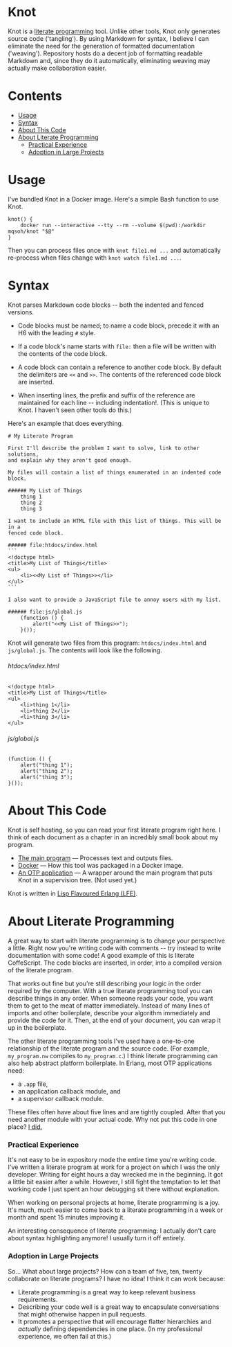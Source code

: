 # Knot

Knot is a [literate programming][] tool. Unlike other tools, Knot only
generates source code ('tangling'). By using Markdown for syntax, I believe I
can eliminate the need for the generation of formatted documentation
('weaving'). Repository hosts do a decent job of formatting readable Markdown
and, since they do it automatically, eliminating weaving may actually make
collaboration easier.



# Contents

-   [Usage](#usage)
-   [Syntax](#syntax)
-   [About This Code](#about-this-code)
-   [About Literate Programming](#about-literate-programming)
    -   [Practical Experience](#practical-experience)
    -   [Adoption in Large Projects](#adoption-in-large-projects)



# Usage

I've bundled Knot in a Docker image. Here's a simple Bash function to use Knot.

    knot() {
        docker run --interactive --tty --rm --volume $(pwd):/workdir mqsoh/knot "$@"
    }

Then you can process files once with `knot file1.md ...` and automatically
re-process when files change with `knot watch file1.md ...`.



# Syntax

Knot parses Markdown code blocks -- both the indented and fenced versions.

-   Code blocks must be named; to name a code block, precede it with an H6 with
    the leading `#` style.

-   If a code block's name starts with `file:` then a file will be written with
    the contents of the code block.

-   A code block can contain a reference to another code block. By default the
    delimiters are `<<` and `>>`. The contents of the referenced code block are
    inserted.

-   When inserting lines, the prefix and suffix of the reference are maintained
    for each line -- including indentation!. (This is unique to Knot. I haven't
    seen other tools do this.)

Here's an example that does everything.

    # My Literate Program

    First I'll describe the problem I want to solve, link to other solutions,
    and explain why they aren't good enough.

    My files will contain a list of things enumerated in an indented code
    block.

    ###### My List of Things
        thing 1
        thing 2
        thing 3

    I want to include an HTML file with this list of things. This will be in a
    fenced code block.

    ###### file:htdocs/index.html
    ```
    <!doctype html>
    <title>My List of Things</title>
    <ul>
        <li><<My List of Things>></li>
    </ul>
    ```

    I also want to provide a JavaScript file to annoy users with my list.

    ###### file:js/global.js
        (function () {
            alert("<<My List of Things>>");
        }());

Knot will generate two files from this program: `htdocs/index.html` and
`js/global.js`. The contents will look like the following.

###### htdocs/index.html
    <!doctype html>
    <title>My List of Things</title>
    <ul>
        <li>thing 1</li>
        <li>thing 2</li>
        <li>thing 3</li>
    </ul>

###### js/global.js
    (function () {
        alert("thing 1");
        alert("thing 2");
        alert("thing 3");
    }());



# About This Code

Knot is self hosting, so you can read your first literate program right here. I
think of each document as a chapter in an incredibly small book about my program.

-   [The main program][] &mdash; Processes text and outputs files.
-   [Docker][] &mdash; How this tool was packaged in a Docker image.
-   [An OTP application][] &mdash; A wrapper around the main program that puts
    Knot in a supervision tree. (Not used yet.)

Knot is written in [Lisp Flavoured Erlang (LFE)][].



# About Literate Programming

A great way to start with literate programming is to change your perspective a
little. Right now you're writing code with comments -- try instead to write
documentation with some code! A good example of this is literate CoffeScript.
The code blocks are inserted, in order, into a compiled version of the literate
program.

That works out fine but you're still describing your logic in the order
required by the computer. With a true literate programming tool you can
describe things in any order. When someone reads your code, you want them to
get to the meat of matter immediately. Instead of many lines of imports and
other boilerplate, describe your algorithm immediately and provide the code for
it. Then, at the end of your document, you can wrap it up in the boilerplate.

The other literate programming tools I've used have a one-to-one relationship
of the literate program and the source code. (For example, `my_program.nw`
compiles to `my_program.c`.) I think literate programming can also help
abstract platform boilerplate. In Erlang, most OTP applications need:

- a `.app` file,
- an application callback module, and
- a supervisor callback module.

These files often have about five lines and are tightly coupled. After that you
need another module with your actual code. Why not put this code in one place?
[I did.][]

### Practical Experience

It's not easy to be in expository mode the entire time you're writing code.
I've written a literate program at work for a project on which I was the only
developer. Writing for eight hours a day wrecked me in the beginning. It got a
little bit easier after a while. However, I still fight the temptation to let
that working code I just spent an hour debugging sit there without explanation.

When working on personal projects at home, literate programming is a joy. It's
much, much easier to come back to a literate programming in a week or month and
spent 15 minutes improving it.

An interesting consequence of literate programming: I actually don't care about
syntax highlighting anymore! I usually turn it off entirely.

### Adoption in Large Projects

So... What about large projects? How can a team of five, ten, twenty
collaborate on literate programs? I have no idea! I think it can work because:

- Literate programming is a great way to keep relevant business requirements.
- Describing your code well is a great way to encapsulate conversations that
  might otherwise happen in pull requests.
- It promotes a perspective that will encourage flatter hierarchies and
  *actually* defining dependencies in one place. (In my professional
  experience, we often fail at this.)



[literate programming]: https://en.wikipedia.org/wiki/Literate_programming
[I did.]: ./knot_application.md
[The main program]: ./knot.md
[Docker]: ./docker.md
[An OTP application]: ./knot_application.md
[Lisp Flavoured Erlang (LFE)]: http://lfe.io/
